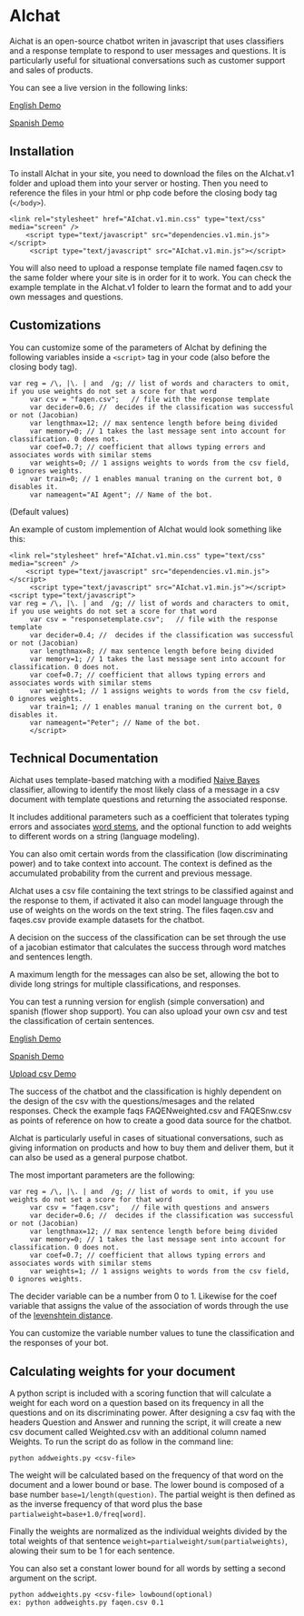 # AIchat

Aichat is an open-source chatbot writen in javascript that uses classifiers and a response template to respond to user messages and questions. It is particularly useful for situational conversations such as customer support and sales of products. 

You can see a live version in the following links:

[English Demo](http://www.onl.cl/AIchat/ "english AIchat")

[Spanish Demo](http://www.onl.cl/AIchat/indexes.html "spanish AIchat")

## Installation

To install AIchat in your site, you need to download the files on the AIchat.v1 folder and upload them into your server or hosting. Then you need to reference the files in your html or php code before the closing body tag (`</body>`).

```
<link rel="stylesheet" href="AIchat.v1.min.css" type="text/css" media="screen" />
    <script type="text/javascript" src="dependencies.v1.min.js"></script>
     <script type="text/javascript" src="AIchat.v1.min.js"></script>
```

You will also need to upload a response template file named faqen.csv to the same folder where your site is in order for it to work. You can check the example template in the AIchat.v1 folder to learn the format and to add your own messages and questions.

## Customizations

You can customize some of the parameters of AIchat by defining the following variables inside a `<script>` tag in your code (also before the closing body tag).

```
var reg = /\, |\. | and  /g; // list of words and characters to omit, if you use weights do not set a score for that word
     var csv = "faqen.csv";   // file with the response template
     var decider=0.6; //  decides if the classification was successful or not (Jacobian)
     var lengthmax=12; // max sentence length before being divided
     var memory=0; // 1 takes the last message sent into account for classification. 0 does not.
     var coef=0.7; // coefficient that allows typing errors and associates words with similar stems
     var weights=0; // 1 assigns weights to words from the csv field, 0 ignores weights.
     var train=0; // 1 enables manual traning on the current bot, 0 disables it.
     var nameagent="AI Agent"; // Name of the bot.
```
(Default values)

An example of custom implemention of AIchat would look something like this:

```
<link rel="stylesheet" href="AIchat.v1.min.css" type="text/css" media="screen" />
    <script type="text/javascript" src="dependencies.v1.min.js"></script>
     <script type="text/javascript" src="AIchat.v1.min.js"></script>
<script type="text/javascript">
var reg = /\, |\. | and  /g; // list of words and characters to omit, if you use weights do not set a score for that word
     var csv = "responsetemplate.csv";   // file with the response template
     var decider=0.4; //  decides if the classification was successful or not (Jacobian)
     var lengthmax=8; // max sentence length before being divided
     var memory=1; // 1 takes the last message sent into account for classification. 0 does not.
     var coef=0.7; // coefficient that allows typing errors and associates words with similar stems
     var weights=1; // 1 assigns weights to words from the csv field, 0 ignores weights.
     var train=1; // 1 enables manual traning on the current bot, 0 disables it.
     var nameagent="Peter"; // Name of the bot.
     </script>
```

## Technical Documentation

Aichat uses template-based matching with a modified [Naive Bayes](https://web.stanford.edu/class/cs124/lec/naivebayes.pdf "Naive Bayes") classifier, allowing to identify the most likely class of a message in a csv document with template questions and returning the associated response. 

It includes additional parameters such as a coefficient that tolerates typing errors and associates [word stems](https://en.wikipedia.org/wiki/Word_stem "word stems"), and the optional function to add weights to different words on a string (language modeling).  

You can also omit certain words from the classification (low discriminating power) and to take context into account. The context is defined as the accumulated probability from the current and previous message.

AIchat uses a csv file containing the text strings to be classified against and the response to them, if activated it also can model language through the use of weights on the words on the text string. The files faqen.csv and faqes.csv provide example datasets for the chatbot.

A decision on the success of the classification can be set through the use of a jacobian estimator that calculates the success through word matches and  sentences length.

A maximum length for the messages can also be set, allowing the bot to divide long strings for multiple classifications, and responses.

You can test a running version for english (simple conversation) and spanish (flower shop support). You can also upload your own csv and test the classification of certain sentences.

[English Demo](http://www.onl.cl/AIchat/ "english AIchat")

[Spanish Demo](http://www.onl.cl/AIchat/indexes.html "spanish AIchat")

[Upload csv Demo](http://www.onl.cl/AIchat/loadfile.html "upload AIchat")

The success of the chatbot and the classification is highly dependent on the design of the csv with the questions/mesages and the related responses. Check the example faqs FAQENweighted.csv and FAQESnw.csv as points of reference on how to create a good data source for the chatbot.

AIchat is particularly useful in cases of situational conversations, such as giving information on products and how to buy them and deliver them, but it can also be used as a general purpose chatbot.

The most important parameters are the following:

```
var reg = /\, |\. | and  /g; // list of words to omit, if you use weights do not set a score for that word
     var csv = "faqen.csv";   // file with questions and answers
     var decider=0.6; //  decides if the classification was successful or not (Jacobian)
     var lengthmax=12; // max sentence length before being divided
     var memory=0; // 1 takes the last message sent into account for classification. 0 does not.
     var coef=0.7; // coefficient that allows typing errors and associates words with similar stems
     var weights=1; // 1 assigns weights to words from the csv field, 0 ignores weights.
```
The decider variable can be a number from 0 to 1. Likewise for the coef variable that assigns the value of the association of words through the use of the [levenshtein distance](https://en.wikipedia.org/wiki/Levenshtein_distance "levenshtein distance"). 

You can customize the variable number values to tune the classification and the responses of your bot.

## Calculating weights for your document

A python script is included with a scoring function that will calculate a weight for each word on a question based on its frequency in all the questions and on its discriminating power. After designing a csv faq with the headers Question and Answer and running the script, it will create a new csv document called Weighted.csv with an additional column named Weights. 
To run the script do as follow in the command line:
```
python addweights.py <csv-file>
```
The weight will be calculated based on the frequency of that word on the document and a lower bound or base. 
The lower bound is composed of a base number `base=1/length(question)`. 
The partial weight is then defined as as the inverse frequency of that word plus the base `partialweight=base+1.0/freq[word]`. 

Finally the weights are normalized as the individual weights divided by the total weights of that sentence `weight=partialweight/sum(partialweights)`, alowing their sum to be 1 for each sentence.

You can also set a constant lower bound for all words by setting a second argument on the script.
```
python addweights.py <csv-file> lowbound(optional)
ex: python addweights.py faqen.csv 0.1
```

